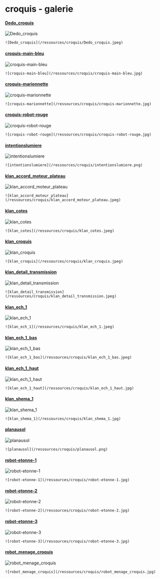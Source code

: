 
# croquis - galerie
#### [Dedo_croquis](/ressources/croquis/Dedo_croquis.jpeg)

![Dedo_croquis](/ressources/croquis/Dedo_croquis.jpeg)

```
![Dedo_croquis](/ressources/croquis/Dedo_croquis.jpeg)
```

#### [croquis-main-bleu](/ressources/croquis/croquis-main-bleu.jpg)

![croquis-main-bleu](/ressources/croquis/croquis-main-bleu.jpg)

```
![croquis-main-bleu](/ressources/croquis/croquis-main-bleu.jpg)
```

#### [croquis-marionnette](/ressources/croquis/croquis-marionnette.jpg)

![croquis-marionnette](/ressources/croquis/croquis-marionnette.jpg)

```
![croquis-marionnette](/ressources/croquis/croquis-marionnette.jpg)
```

#### [croquis-robot-rouge](/ressources/croquis/croquis-robot-rouge.jpg)

![croquis-robot-rouge](/ressources/croquis/croquis-robot-rouge.jpg)

```
![croquis-robot-rouge](/ressources/croquis/croquis-robot-rouge.jpg)
```

#### [intentionslumiere](/ressources/croquis/intentionslumiere.png)

![intentionslumiere](/ressources/croquis/intentionslumiere.png)

```
![intentionslumiere](/ressources/croquis/intentionslumiere.png)
```

#### [klan_accord_moteur_plateau](/ressources/croquis/klan_accord_moteur_plateau.jpeg)

![klan_accord_moteur_plateau](/ressources/croquis/klan_accord_moteur_plateau.jpeg)

```
![klan_accord_moteur_plateau](/ressources/croquis/klan_accord_moteur_plateau.jpeg)
```

#### [klan_cotes](/ressources/croquis/klan_cotes.jpeg)

![klan_cotes](/ressources/croquis/klan_cotes.jpeg)

```
![klan_cotes](/ressources/croquis/klan_cotes.jpeg)
```

#### [klan_croquis](/ressources/croquis/klan_croquis.jpeg)

![klan_croquis](/ressources/croquis/klan_croquis.jpeg)

```
![klan_croquis](/ressources/croquis/klan_croquis.jpeg)
```

#### [klan_detail_transmission](/ressources/croquis/klan_detail_transmission.jpeg)

![klan_detail_transmission](/ressources/croquis/klan_detail_transmission.jpeg)

```
![klan_detail_transmission](/ressources/croquis/klan_detail_transmission.jpeg)
```

#### [klan_ech_1](/ressources/croquis/klan_ech_1.jpeg)

![klan_ech_1](/ressources/croquis/klan_ech_1.jpeg)

```
![klan_ech_1](/ressources/croquis/klan_ech_1.jpeg)
```

#### [klan_ech_1_bas](/ressources/croquis/klan_ech_1_bas.jpeg)

![klan_ech_1_bas](/ressources/croquis/klan_ech_1_bas.jpeg)

```
![klan_ech_1_bas](/ressources/croquis/klan_ech_1_bas.jpeg)
```

#### [klan_ech_1_haut](/ressources/croquis/klan_ech_1_haut.jpg)

![klan_ech_1_haut](/ressources/croquis/klan_ech_1_haut.jpg)

```
![klan_ech_1_haut](/ressources/croquis/klan_ech_1_haut.jpg)
```

#### [klan_shema_1](/ressources/croquis/klan_shema_1.jpg)

![klan_shema_1](/ressources/croquis/klan_shema_1.jpg)

```
![klan_shema_1](/ressources/croquis/klan_shema_1.jpg)
```

#### [planausol](/ressources/croquis/planausol.png)

![planausol](/ressources/croquis/planausol.png)

```
![planausol](/ressources/croquis/planausol.png)
```

#### [robot-etonne-1](/ressources/croquis/robot-etonne-1.jpg)

![robot-etonne-1](/ressources/croquis/robot-etonne-1.jpg)

```
![robot-etonne-1](/ressources/croquis/robot-etonne-1.jpg)
```

#### [robot-etonne-2](/ressources/croquis/robot-etonne-2.jpg)

![robot-etonne-2](/ressources/croquis/robot-etonne-2.jpg)

```
![robot-etonne-2](/ressources/croquis/robot-etonne-2.jpg)
```

#### [robot-etonne-3](/ressources/croquis/robot-etonne-3.jpg)

![robot-etonne-3](/ressources/croquis/robot-etonne-3.jpg)

```
![robot-etonne-3](/ressources/croquis/robot-etonne-3.jpg)
```

#### [robot_menage_croquis](/ressources/croquis/robot_menage_croquis.jpg)

![robot_menage_croquis](/ressources/croquis/robot_menage_croquis.jpg)

```
![robot_menage_croquis](/ressources/croquis/robot_menage_croquis.jpg)
```
